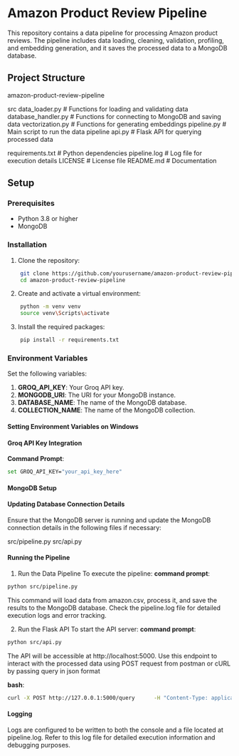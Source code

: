 # Amazon Product Review Pipeline

This repository contains a data pipeline for processing Amazon product reviews. The pipeline includes data loading, cleaning, validation, profiling, and embedding generation, and it saves the processed data to a MongoDB database.

## Project Structure

amazon-product-review-pipeline

 src
 data_loader.py         # Functions for loading and validating data
 database_handler.py    # Functions for connecting to MongoDB and saving data
 vectorization.py       # Functions for generating embeddings
 pipeline.py            # Main script to run the data pipeline
 api.py                 # Flask API for querying processed data

 requirements.txt           # Python dependencies
 pipeline.log               # Log file for execution details
 LICENSE                    # License file
 README.md                  # Documentation


## Setup

### Prerequisites

- Python 3.8 or higher
- MongoDB

### Installation

1. Clone the repository:

```sh
    git clone https://github.com/yourusername/amazon-product-review-pipeline.git
    cd amazon-product-review-pipeline
```

2. Create and activate a virtual environment:

```sh
    python -m venv venv
    source venv\Scripts\activate
```

3. Install the required packages:

```sh
    pip install -r requirements.txt
```

### Environment Variables

Set the following variables:

1. **GROQ_API_KEY**: Your Groq API key.
2. **MONGODB_URI**: The URI for your MongoDB instance.
3. **DATABASE_NAME**: The name of the MongoDB database.
4. **COLLECTION_NAME**: The name of the MongoDB collection.

#### Setting Environment Variables on Windows
#### Groq API Key Integration
**Command Prompt**:
```sh
set GROQ_API_KEY="your_api_key_here"
```


####  MongoDB Setup
#### Updating Database Connection Details

Ensure that the MongoDB server is running and update the MongoDB connection details in the following files if necessary:

src/pipeline.py
src/api.py


####  Running the Pipeline

1. Run the Data Pipeline
      To execute the pipeline:
**command prompt**:
```sh
python src/pipeline.py
```

This command will load data from amazon.csv, process it, and save the results to the MongoDB database. Check the pipeline.log file for detailed execution logs and error tracking.

2. Run the Flask API
   To start the API server:
**command prompt**:
```sh
python src/api.py
```

The API will be accessible at http://localhost:5000. Use this endpoint to interact with the processed data using POST request from postman or cURL by passing query in json format

**bash**:
```sh
curl -X POST http://127.0.0.1:5000/query      -H "Content-Type: application/json"      -d '{"query": "What do people think about Wayona charging cable?"}'
```

#### Logging
Logs are configured to be written to both the console and a file located at pipeline.log.
Refer to this log file for detailed execution information and debugging purposes.




